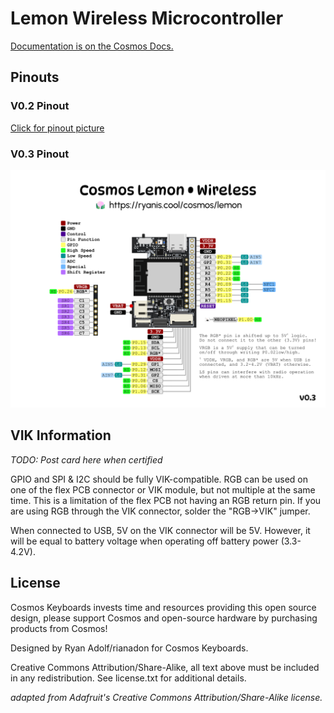 # Lemon Wireless Microcontroller

[Documentation is on the Cosmos Docs.](https://ryanis.cool/cosmos/docs/pcbs/lemon-wireless/)

## Pinouts

### V0.2 Pinout

[Click for pinout picture](./lemon-pcb-wireless-pinout-v02.png)

### V0.3 Pinout

![Pinout picture](./lemon-pcb-wireless-pinout-v03.png)

## VIK Information

*TODO: Post card here when certified*

GPIO and SPI & I2C should be fully VIK-compatible. RGB can be used on one of the flex PCB connector or VIK module, but not multiple at the same time. This is a limitation of the flex PCB not having an RGB return pin. If you are using RGB through the VIK connector, solder the "RGB->VIK" jumper.

When connected to USB, 5V on the VIK connector will be 5V. However, it will be equal to battery voltage when operating off battery power (3.3-4.2V).

## License

Cosmos Keyboards invests time and resources providing this open source design, please support Cosmos and open-source hardware by purchasing products from Cosmos!

Designed by Ryan Adolf/rianadon for Cosmos Keyboards.

Creative Commons Attribution/Share-Alike, all text above must be included in any redistribution. See license.txt for additional details.

*adapted from Adafruit's Creative Commons Attribution/Share-Alike license.*

